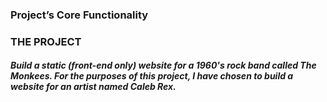 <h3>Project’s Core Functionality</h3>
<h3> THE PROJECT </h3>
<h5 WHAT IS IT?</h5>
<p> Build a static (front-end only) website for a 1960's rock band called The Monkees. For the purposes of this project, I have chosen to build a website for an artist named Caleb Rex. </p>
